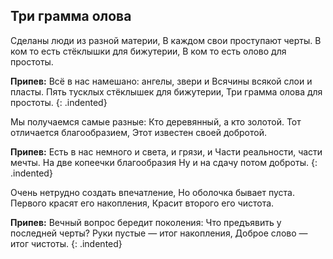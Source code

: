 ﻿---
layout: lyrics
---

## Три грамма олова

Сделаны люди из разной материи,
В каждом свои проступают черты.
В ком то есть стёклышки для бижутерии,
В ком то есть олово для простоты.

**Припев:**
Всё в нас намешано: ангелы, звери и
Всячины всякой слои и пласты.
Пять тусклых стёклышек для бижутерии,
Три грамма олова для простоты.
{: .indented}

Мы получаемся самые разные:
Кто деревянный, а кто золотой.
Тот отличается благообразием,
Этот известен своей добротой.

**Припев:**
Есть в нас немного и света, и грязи, и
Части реальности, части мечты.
На две копеечки благообразия
Ну и на сдачу потом доброты.
{: .indented}

Очень нетрудно создать впечатление,
Но оболочка бывает пуста.
Первого красят его накопления,
Красит второго его чистота.

**Припев:**
Вечный вопрос бередит поколения:
Что предъявить у последней черты?
Руки пустые — итог накопления,
Доброе слово — итог чистоты.
{: .indented}
 
